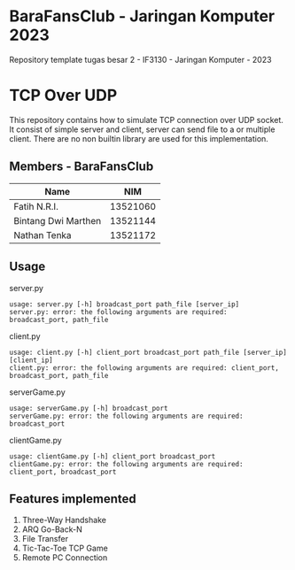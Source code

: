 # BaraFansClub - Jaringan Komputer 2023

Repository template tugas besar 2 - IF3130 - Jaringan Komputer - 2023

# TCP Over UDP

This repository contains how to simulate TCP connection over UDP socket. It consist of simple server and client, server can send file to a or multiple client. There are no non builtin library are used for this implementation.

## Members - BaraFansClub

| Name                |   NIM    |
|---------------------|:--------:|
| Fatih N.R.I.        | 13521060 |
| Bintang Dwi Marthen | 13521144 |
| Nathan Tenka        | 13521172 |

## Usage

server.py

```
usage: server.py [-h] broadcast_port path_file [server_ip]
server.py: error: the following arguments are required: broadcast_port, path_file
```

client.py

```
usage: client.py [-h] client_port broadcast_port path_file [server_ip] [client_ip]
client.py: error: the following arguments are required: client_port, broadcast_port, path_file
```

serverGame.py
```
usage: serverGame.py [-h] broadcast_port
serverGame.py: error: the following arguments are required: broadcast_port
```

clientGame.py
```
usage: clientGame.py [-h] client_port broadcast_port
clientGame.py: error: the following arguments are required: client_port, broadcast_port
```

## Features implemented

1. Three-Way Handshake
2. ARQ Go-Back-N
3. File Transfer
4. Tic-Tac-Toe TCP Game
5. Remote PC Connection
